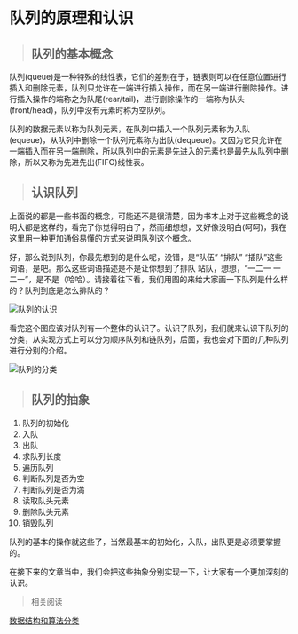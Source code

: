 # 队列的原理和认识

> ## 队列的基本概念

队列(queue)是一种特殊的线性表，它们的差别在于，链表则可以在任意位置进行插入和删除元素，队列只允许在一端进行插入操作，而在另一端进行删除操作。进行插入操作的端称之为队尾(rear/tail)，进行删除操作的一端称为队头(front/head)，队列中没有元素时称为空队列。

队列的数据元素以称为队列元素，在队列中插入一个队列元素称为入队(equeue)，从队列中删除一个队列元素称为出队(dequeue)。又因为它只允许在一端插入而在另一端删除，所以队列中的元素是先进入的元素也是最先从队列中删除，所以又称为先进先出(FIFO)线性表。

> ## 认识队列

上面说的都是一些书面的概念，可能还不是很清楚，因为书本上对于这些概念的说明大都是这样的，看完了你觉得明白了，然而细想想，又好像没明白(呵呵)，我在这里用一种更加通俗易懂的方式来说明队列这个概念。

好，那么说到队列，你最先想到的是什么呢，没错，是“队伍” “排队” “插队”这些词语，是吧。那么这些词语描述是不是让你想到了排队 站队，想想，“一二一 一二一”，是不是（哈哈）。请接着往下看，我们用图的来给大家画一下队列是什么样的？队列到底是怎么排队的？

![队列的认识](http://on-img.com/chart_image/5b9f07bbe4b0bd4db93ef89d.png?_=1537151335604)

看完这个图应该对队列有一个整体的认识了。认识了队列，我们就来认识下队列的分类，从实现方式上可以分为顺序队列和链队列，后面，我也会对下面的几种队列进行分别的介绍。

![队列的分类](http://on-img.com/chart_image/5b9e54b6e4b0534c9bddb081.png?_=1537108287900)

> ## 队列的抽象

1. 队列的初始化
2. 入队
3. 出队
4. 求队列长度
5. 遍历队列
6. 判断队列是否为空
7. 判断队列是否为満
8. 读取队头元素
9. 删除队头元素
10. 销毁队列

队列的基本的操作就这些了，当然最基本的初始化，入队，出队更是必须要掌握的。

在接下来的文章当中，我们会把这些抽象分别实现一下，让大家有一个更加深刻的认识。

> 相关阅读

[数据结构和算法分类](http://lircs.com/255.html)

